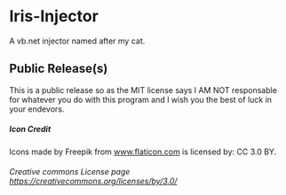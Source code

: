 # Iris-Injector
A vb.net injector named after my cat.
## Public Release(s)
This is a public release so as the MIT license says I AM NOT responsable for whatever you do with this program and I wish you the best of luck in your endevors.
##### Icon Credit
Icons made by Freepik from www.flaticon.com is licensed by: CC 3.0 BY. 
###### Creative commons License page https://creativecommons.org/licenses/by/3.0/
